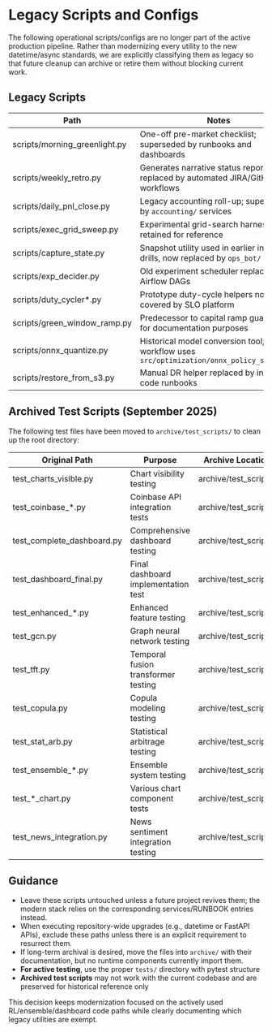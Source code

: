 # Legacy Scripts and Configs

The following operational scripts/configs are no longer part of the active production
pipeline. Rather than modernizing every utility to the new datetime/async standards,
we are explicitly classifying them as legacy so that future cleanup can archive or
retire them without blocking current work.

## Legacy Scripts

| Path | Notes |
| --- | --- |
| scripts/morning_greenlight.py | One-off pre-market checklist; superseded by runbooks and dashboards |
| scripts/weekly_retro.py | Generates narrative status reports; replaced by automated JIRA/GitHub workflows |
| scripts/daily_pnl_close.py | Legacy accounting roll-up; superseded by `accounting/` services |
| scripts/exec_grid_sweep.py | Experimental grid-search harness retained for reference |
| scripts/capture_state.py | Snapshot utility used in earlier incident drills, now replaced by `ops_bot/` tooling |
| scripts/exp_decider.py | Old experiment scheduler replaced by Airflow DAGs |
| scripts/duty_cycler*.py | Prototype duty-cycle helpers now covered by SLO platform |
| scripts/green_window_ramp.py | Predecessor to capital ramp guard; left for documentation purposes |
| scripts/onnx_quantize.py | Historical model conversion tool; modern workflow uses `src/optimization/onnx_policy_server.py` |
| scripts/restore_from_s3.py | Manual DR helper replaced by infra-as-code runbooks |

## Archived Test Scripts (September 2025)

The following test files have been moved to `archive/test_scripts/` to clean up the root directory:

| Original Path | Purpose | Archive Location |
| --- | --- | --- |
| test_charts_visible.py | Chart visibility testing | archive/test_scripts/ |
| test_coinbase_*.py | Coinbase API integration tests | archive/test_scripts/ |
| test_complete_dashboard.py | Comprehensive dashboard testing | archive/test_scripts/ |
| test_dashboard_final.py | Final dashboard implementation test | archive/test_scripts/ |
| test_enhanced_*.py | Enhanced feature testing | archive/test_scripts/ |
| test_gcn.py | Graph neural network testing | archive/test_scripts/ |
| test_tft.py | Temporal fusion transformer testing | archive/test_scripts/ |
| test_copula.py | Copula modeling testing | archive/test_scripts/ |
| test_stat_arb.py | Statistical arbitrage testing | archive/test_scripts/ |
| test_ensemble_*.py | Ensemble system testing | archive/test_scripts/ |
| test_*_chart.py | Various chart component tests | archive/test_scripts/ |
| test_news_integration.py | News sentiment integration testing | archive/test_scripts/ |

## Guidance

- Leave these scripts untouched unless a future project revives them; the modern stack
  relies on the corresponding services/RUNBOOK entries instead.
- When executing repository-wide upgrades (e.g., datetime or FastAPI APIs), exclude
  these paths unless there is an explicit requirement to resurrect them.
- If long-term archival is desired, move the files into `archive/` with their
  documentation, but no runtime components currently import them.
- **For active testing**, use the proper `tests/` directory with pytest structure
- **Archived test scripts** may not work with the current codebase and are preserved for historical reference only

This decision keeps modernization focused on the actively used RL/ensemble/dashboard
code paths while clearly documenting which legacy utilities are exempt.
